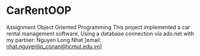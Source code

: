 # CarRentOOP
Assignment Object Oriented Programming
This project implemented a car rental management software. 
Using a database connection via ado.net with my partner: Nguyen Long Nhat [email: nhat.nguyenlio_conan@hcmut.edu.vn]
